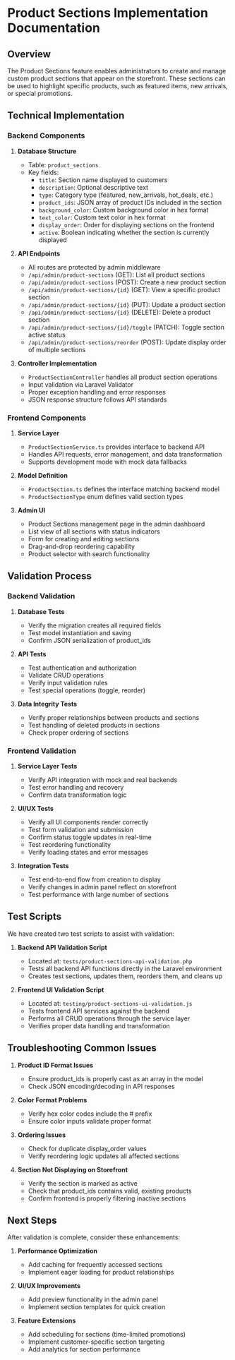 # Product Sections Implementation Documentation

## Overview

The Product Sections feature enables administrators to create and manage custom product sections that appear on the storefront. These sections can be used to highlight specific products, such as featured items, new arrivals, or special promotions.

## Technical Implementation

### Backend Components

1. **Database Structure**
   - Table: `product_sections`
   - Key fields:
     - `title`: Section name displayed to customers
     - `description`: Optional descriptive text
     - `type`: Category type (featured, new_arrivals, hot_deals, etc.)
     - `product_ids`: JSON array of product IDs included in the section
     - `background_color`: Custom background color in hex format
     - `text_color`: Custom text color in hex format
     - `display_order`: Order for displaying sections on the frontend
     - `active`: Boolean indicating whether the section is currently displayed

2. **API Endpoints**
   - All routes are protected by admin middleware
   - `/api/admin/product-sections` (GET): List all product sections
   - `/api/admin/product-sections` (POST): Create a new product section
   - `/api/admin/product-sections/{id}` (GET): View a specific product section
   - `/api/admin/product-sections/{id}` (PUT): Update a product section
   - `/api/admin/product-sections/{id}` (DELETE): Delete a product section
   - `/api/admin/product-sections/{id}/toggle` (PATCH): Toggle section active status
   - `/api/admin/product-sections/reorder` (POST): Update display order of multiple sections

3. **Controller Implementation**
   - `ProductSectionController` handles all product section operations
   - Input validation via Laravel Validator
   - Proper exception handling and error responses
   - JSON response structure follows API standards

### Frontend Components

1. **Service Layer**
   - `ProductSectionService.ts` provides interface to backend API
   - Handles API requests, error management, and data transformation
   - Supports development mode with mock data fallbacks

2. **Model Definition**
   - `ProductSection.ts` defines the interface matching backend model
   - `ProductSectionType` enum defines valid section types

3. **Admin UI**
   - Product Sections management page in the admin dashboard
   - List view of all sections with status indicators
   - Form for creating and editing sections
   - Drag-and-drop reordering capability
   - Product selector with search functionality

## Validation Process

### Backend Validation

1. **Database Tests**
   - Verify the migration creates all required fields
   - Test model instantiation and saving
   - Confirm JSON serialization of product_ids

2. **API Tests**
   - Test authentication and authorization
   - Validate CRUD operations
   - Verify input validation rules
   - Test special operations (toggle, reorder)

3. **Data Integrity Tests**
   - Verify proper relationships between products and sections
   - Test handling of deleted products in sections
   - Check proper ordering of sections

### Frontend Validation

1. **Service Layer Tests**
   - Verify API integration with mock and real backends
   - Test error handling and recovery
   - Confirm data transformation logic

2. **UI/UX Tests**
   - Verify all UI components render correctly
   - Test form validation and submission
   - Confirm status toggle updates in real-time
   - Test reordering functionality
   - Verify loading states and error messages

3. **Integration Tests**
   - Test end-to-end flow from creation to display
   - Verify changes in admin panel reflect on storefront
   - Test performance with large number of sections

## Test Scripts

We have created two test scripts to assist with validation:

1. **Backend API Validation Script**
   - Located at: `tests/product-sections-api-validation.php`
   - Tests all backend API functions directly in the Laravel environment
   - Creates test sections, updates them, reorders them, and cleans up

2. **Frontend UI Validation Script**
   - Located at: `testing/product-sections-ui-validation.js`
   - Tests frontend API services against the backend
   - Performs all CRUD operations through the service layer
   - Verifies proper data handling and transformation

## Troubleshooting Common Issues

1. **Product ID Format Issues**
   - Ensure product_ids is properly cast as an array in the model
   - Check JSON encoding/decoding in API responses

2. **Color Format Problems**
   - Verify hex color codes include the # prefix
   - Ensure color inputs validate proper format

3. **Ordering Issues**
   - Check for duplicate display_order values
   - Verify reordering logic updates all affected sections

4. **Section Not Displaying on Storefront**
   - Verify the section is marked as active
   - Check that product_ids contains valid, existing products
   - Confirm frontend is properly filtering inactive sections

## Next Steps

After validation is complete, consider these enhancements:

1. **Performance Optimization**
   - Add caching for frequently accessed sections
   - Implement eager loading for product relationships

2. **UI/UX Improvements**
   - Add preview functionality in the admin panel
   - Implement section templates for quick creation

3. **Feature Extensions**
   - Add scheduling for sections (time-limited promotions)
   - Implement customer-specific section targeting
   - Add analytics for section performance
